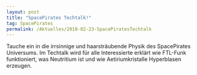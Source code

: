 ```yaml
---
layout: post
title: "SpacePirates Techtalk!"
tag: SpacePirates
permalink: /Aktuelles/2010-02-23-SpacePiratesTechtalk
---
```



Tauche ein in die irrsinnige und haarsträubende Physik des SpacePirates Universums. Im Techtalk wird für alle Interessierte erklärt wie FTL-Funk funktioniert, was Neutritium ist und wie Aetiriumkristalle Hyperblasen erzeugen.
